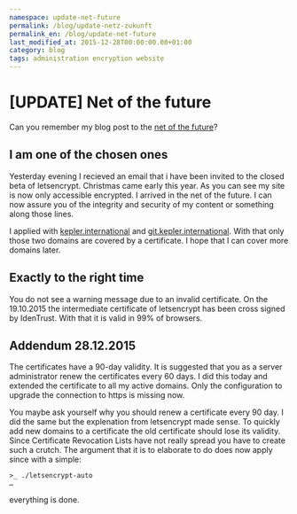 ```yaml
---
namespace: update-net-future
permalink: /blog/update-netz-zukunft
permalink_en: /blog/update-net-future
last_modified_at: 2015-12-28T00:00:00.00+01:00
category: blog
tags: administration encryption website
---
```


# [UPDATE] Net of the future

Can you remember my blog post to the [net of the future][net-future]?

[net-future]: /blog/netz-zukunft

## I am one of the chosen ones

Yesterday evening I recieved an email that i have been invited to the closed beta of letsencrypt.
Christmas came early this year.
As you can see my site is now only accessible encrypted.
I arrived in the net of the future.
I can now assure you of the integrity and security of my content or something along those lines.

I applied with [kepler.international][kepler] and [git.kepler.international][git].
With that only those two domains are covered by a certificate.
I hope that I can cover more domains later.

[kepler]: https://kepler.international
[git]: https://git.kepler.international

## Exactly to the right time

You do not see a warning message due to an invalid certificate.
On the 19.10.2015 the intermediate certificate of letsencrypt has been cross signed by IdenTrust.
With that it is valid in 99% of browsers.

## Addendum 28.12.2015

The certificates have a 90-day validity.
It is suggested that you as a server administrator renew the certificates every 60 days.
I did this today and extended the certificate to all my active domains.
Only the configuration to upgrade the connection to https is missing now.

You maybe ask yourself why you should renew a certificate every 90 day.
I did the same but the explenation from letsencrypt made sense.
To quickly add new domains to a certificate the old certificate should lose its validity.
Since Certificate Revocation Lists have not really spread you have to create such a crutch.
The argument that it is to elaborate to do does now apply since with a simple:

```ShellSession
>_ ./letsencrypt-auto
…
```

everything is done.
